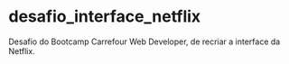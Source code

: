 # desafio_interface_netflix
Desafio do Bootcamp Carrefour Web Developer, de recriar a interface da Netflix.

